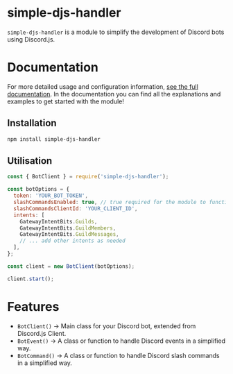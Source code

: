 # simple-djs-handler

`simple-djs-handler` is a module to simplify the development of Discord bots using Discord.js.

# Documentation
For more detailed usage and configuration information, [see the full documentation](https://soon.soon/).
In the documentation you can find all the explanations and examples to get started with the module!

## Installation

```bash
npm install simple-djs-handler
```


## Utilisation
```js
const { BotClient } = require('simple-djs-handler');

const botOptions = {
  token: 'YOUR_BOT_TOKEN',
  slashCommandsEnabled: true, // true required for the module to function properly!
  slashCommandsClientId: 'YOUR_CLIENT_ID',
  intents: [
    GatewayIntentBits.Guilds,
    GatewayIntentBits.GuildMembers,
    GatewayIntentBits.GuildMessages,
    // ... add other intents as needed
  ],
};

const client = new BotClient(botOptions);

client.start();
```

# Features
- `BotClient()` -> Main class for your Discord bot, extended from Discord.js Client.
- `BotEvent()` -> A class or function to handle Discord events in a simplified way.
- `BotCommand()` -> A class or function to handle Discord slash commands in a simplified way.